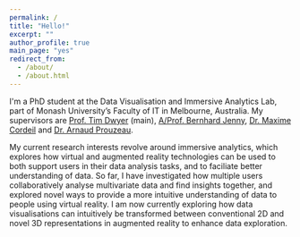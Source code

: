 ```yaml
---
permalink: /
title: "Hello!"
excerpt: ""
author_profile: true
main_page: "yes"
redirect_from:
  - /about/
  - /about.html
---
```


I'm a PhD student at the Data Visualisation and Immersive Analytics Lab, part of Monash University’s Faculty of IT in Melbourne, Australia. My supervisors are <a href="https://ialab.it.monash.edu/~dwyer/" target="_blank">Prof. Tim Dwyer</a> (main), <a href="https://berniejenny.info/" target="_blank">A/Prof. Bernhard Jenny</a>, <a href="https://sites.google.com/view/cordeil/home/" target="_blank">Dr. Maxime Cordeil</a> and <a href="http://www.aprouzeau.com/" target="_blank">Dr. Arnaud Prouzeau</a>.

My current research interests revolve around immersive analytics, which explores how virtual and augmented reality technologies can be used to both support users in their data analysis tasks, and to faciliate better understanding of data. So far, I have investigated how multiple users collaboratively analyse multivariate data and find insights together, and explored novel ways to provide a more intuitive understanding of data to people using virtual reality. I am now currently exploring how data visualisations can intuitively be transformed between conventional 2D and novel 3D representations in augmented reality to enhance data exploration.